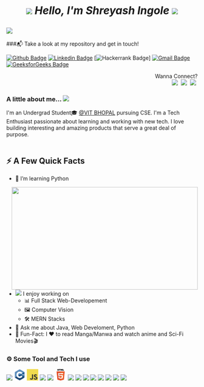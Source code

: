 <h1>
  <p align="center">
    <i
      ><img
        src="https://slackmojis.com/emojis/7248-baby-yoda-soup/download"
        width="30px"
      />
      Hello, I'm Shreyash Ingole
      <img
        src="https://slackmojis.com/emojis/7248-baby-yoda-soup/download"
        width="30px"
      />
    </i>
  </p>
</h1>
<p align ="left">
  <img src="https://readme-typing-svg.herokuapp.com?color=2ABD90&lines=Open+source+enthusiast+%E2%9D%A4%EF%B8%8F;FrontEnd+Developer+;Data-Analyst+%F0%9F%91%BB">
</p>

 ###📬 Take a look at my repository and get in touch!
 
[![Github Badge](http://img.shields.io/badge/-Github-black?style=flat-square&logo=github&link=https://github.com/Kshitizprakash09/)](https://github.com/Kshitizprakash09/) [![Linkedin Badge](https://img.shields.io/badge/-LinkedIn-blue?style=flat-square&logo=Linkedin&logoColor=white&link=https://www.linkedin.com/in/anay-kamal-singh-/)](www.linkedin.com/in/anay-kamal-singh-/)
[![Hackerrank Badge](https://img.shields.io/badge/-Hackerrank-2EC866?style=flat-square&logo=HackerRank&logoColor=white&link=(https://www.hackerrank.com/anay_kamal2020))]
[![Gmail Badge](https://img.shields.io/badge/-Gmail-d14836?style=flat-square&logo=Gmail&logoColor=white&link=mailto:anaym12358@gmail.com)](mailto:anaym12358@gmail.com)
[![GeeksforGeeks Badge](https://img.shields.io/badge/-GeeksforGeeks-0F9D58?style=flat-square&logo=GeeksforGeeks&logoColor=white&link=https://auth.geeksforgeeks.org/user/anayksingh/practice)](https://auth.geeksforgeeks.org/user/anayksingh/practice)



<p align = "right"> Wanna Connect? <br>
 <a href=https://www.flaticon.com/free-icon/github_2111432></a>
  <a href="https://www.linkedin.com/in/shreyash-ingole-/"><img height="30" src="https://github.com/shr3yy/shr3yy/blob/main/assets/linkedin.png"></a>&nbsp;
  <a href="https://www.instagram.com/shreyash__ingole/"><img height="30" src="https://github.com/shr3yy/shr3yy/blob/main/assets/instagram.png"></a>&nbsp;
  <a href="https://open.spotify.com/user/h1mc01zkxb1qy76ziqozb6h81"><img height="30" src="https://github.com/shr3yy/shr3yy/blob/main/assets/spotify.png"></a>&nbsp;
</p>

### A little about me...  <img src="https://media.giphy.com/media/VgCDAzcKvsR6OM0uWg/giphy.gif" width="50"> 
I'm an Undergrad Student🎓 [@VIT BHOPAL](https://vitbhopal.ac.in/) pursuing CSE. I'm a Tech Enthusiast passionate about learning and working with new tech. I love building interesting and amazing products that serve a great deal of purpose. <br/><br/>




## ⚡ A Few Quick Facts

- 🌱 I’m learning Python
<img width="490" height="270" src="https://media.giphy.com/media/9B8wYztAoe1zO/source.gif" align=right>

- <img src="https://media.giphy.com/media/WUlplcMpOCEmTGBtBW/giphy.gif" width="20">  I enjoy working on
  - 📊 Full Stack Web-Developement
  - 🖼 Computer Vision
  - 🛠 MERN Stacks
- 💬 Ask me about Java, Web Develoment, Python
- 🎉 Fun-Fact: I ❤ to read Manga/Manwa and watch anime and Sci-Fi Movies🎬

 



### ⚙ Some Tool and Tech I use
<code><img height="30" src="https://avatars0.githubusercontent.com/u/1525981?s=200&v=4"></code>
<code><img height="30" src="https://raw.githubusercontent.com/github/explore/80688e429a7d4ef2fca1e82350fe8e3517d3494d/topics/cpp/cpp.png"></code>
<code><img height="30" src="https://raw.githubusercontent.com/github/explore/80688e429a7d4ef2fca1e82350fe8e3517d3494d/topics/javascript/javascript.png"></code>
<code><img height="30" src="https://avatars3.githubusercontent.com/u/9950313?s=200&v=4"></code>
  <code><img height="30" src="https://avatars1.githubusercontent.com/u/45120?s=200&v=4"></code>
<code><img height="30" src="https://raw.githubusercontent.com/github/explore/80688e429a7d4ef2fca1e82350fe8e3517d3494d/topics/html/html.png"></code>
<code><img height="30" src="https://avatars1.githubusercontent.com/u/1517864?s=200&v=4"></code>
<code><img height="30" src="https://avatars1.githubusercontent.com/u/2918581?s=200&v=4"></code>
<code><img height="30" src="https://avatars3.githubusercontent.com/u/18133?s=200&v=4"></code>
<code><img height="30" src="https://avatars1.githubusercontent.com/u/5009934?s=200&v=4"></code>
<code><img height="30" src="https://avatars0.githubusercontent.com/u/365630?s=88&v=4"></code>
<code><img height="30" src="https://avatars.githubusercontent.com/u/15658638"></code>
<code><img height="30" src="https://avatars.githubusercontent.com/u/34455048"></code>
<code><img height="30" src="https://avatars2.githubusercontent.com/u/1728152?s=200&v=4"></code>  


<!-- <details>
<summary> 💥 Working on </summary>
<br>
<p align="center">
<a href="https://github.com/Defcon27/Machine-Learning">
<img src="https://github-readme-stats-defcon27.vercel.app/api/pin/?username=Defcon27&repo=Machine-Learning&show_owner=true&theme=react" />
</a>&ensp;
<a href="https://github.com/Defcon27/Deep-Learning">
<img src="https://github-readme-stats-defcon27.vercel.app/api/pin/?username=Defcon27&repo=Deep-Learning&show_owner=true&theme=react" />
</a>
</p>
</details> -->



<!--
Defcon27/Defcon27 is a ✨ special ✨ repository because its `README.md` (this file) appears on your GitHub profile.

pic on right
<img height="270" src="sss.svg" align=right>

 
views
![Profile Views](https://komarev.com/ghpvc/?username=Defcon27)
[![HitCount](http://hits.dwyl.com/Defcon27/.svg)](http://hits.dwyl.com/Defcon27)


social modded badge
<a href="https://www.linkedin.com/in/michael-hoffmann-3b8933b1"><img src="https://img.shields.io/badge/linkedin-%230077B5.svg?&style=for-the-badge&logo=linkedin&logoColor=white" height=25></a>


language badges:
![Python](https://img.shields.io/badge/Python-FECE00?style=flat&logo=Python&logoColor=3776AB)
![C](https://img.shields.io/badge/C-00599C?style=flat&logo=c)
![C++](https://img.shields.io/badge/C++-00599C?style=flat&logo=c%2b%2b)

![HTML5](https://img.shields.io/badge/HTML5-E34F26?style=flat&logo=html5&logoColor=white)
![CSS3](https://img.shields.io/badge/CSS3-1572B6?style=flat&logo=css3)
![Bootstrap](https://img.shields.io/badge/Bootstrap-563D7C?style=flat&logo=bootstrap)
![JavaScript](https://img.shields.io/badge/JavaScript-555555?style=flat&logo=javascript)
![Nodejs](https://img.shields.io/badge/Nodejs-555555?style=flat&logo=Node.js)
![MongoDB](https://img.shields.io/badge/MongoDB-555555?style=flat&logo=mongodb)

![Git](https://img.shields.io/badge/Git-555555?style=flat-square&logo=git)
![GitHub](https://img.shields.io/badge/GitHub-181717?style=flat-square&logo=github)


-->
